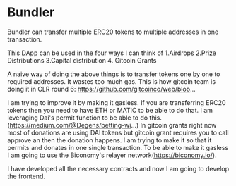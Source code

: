 # Bundler

Bundler can transfer multiple ERC20 tokens to multiple addresses in one transaction.

This DApp can be used in the four ways I can think of
1.Airdrops
2.Prize Distributions
3.Capital distribution
4. Gitcoin Grants

A naive way of doing the above things is to transfer tokens one by one to required addresses. It wastes too much gas. This is how gitcoin team is doing it in CLR round 6: https://github.com/gitcoinco/web/blob...

I am trying to improve it by making it gasless. If you are transferring ERC20 tokens then you need to have ETH or MATIC to be able to do that. I am leveraging Dai's permit function to be able to do this.(https://medium.com/@Degens/betting-wi...) In gitcoin grants right now most of donations are using DAI tokens but gitcoin grant requires you to call approve an then the donation happens. I am trying to make it so that it permits and donates in one single transaction. To be able to make it gasless I am going to use the Biconomy's relayer network(https://biconomy.io/).

I have developed all the necessary contracts and now I am going to develop the frontend.
